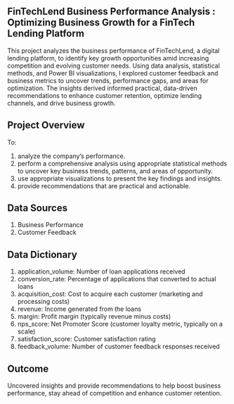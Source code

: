 ## FinTechLend Business Performance Analysis : Optimizing Business Growth for a FinTech Lending Platform

This project analyzes the business performance of FinTechLend, a digital lending platform, to identify key growth opportunities amid increasing competition and evolving customer needs. Using data analysis, statistical methods, and Power BI visualizations, I explored customer feedback and business metrics to uncover trends, performance gaps, and areas for optimization. The insights derived informed practical, data-driven recommendations to enhance customer retention, optimize lending channels, and drive business growth.

## Project Overview
To:
1. analyze the company’s performance.
2. perform a comprehensive analysis using appropriate statistical methods to uncover key business trends, patterns, and areas of opportunity.
3. use appropriate visualizations to present the key findings and insights.
4. provide recommendations that are practical and actionable.


## Data Sources
1. Business Performance
2. Customer Feedback

## Data Dictionary
1. application_volume: Number of loan applications received
2. conversion_rate: Percentage of applications that converted to actual loans
3. acquisition_cost: Cost to acquire each customer (marketing and processing costs)
4. revenue: Income generated from the loans
5. margin: Profit margin (typically revenue minus costs)
6. nps_score: Net Promoter Score (customer loyalty metric, typically on a scale)
7. satisfaction_score: Customer satisfaction rating
8. feedback_volume: Number of customer feedback responses received

## Outcome
Uncovered insights and provide recommendations to help boost business performance, stay ahead of competition and enhance customer retention.
